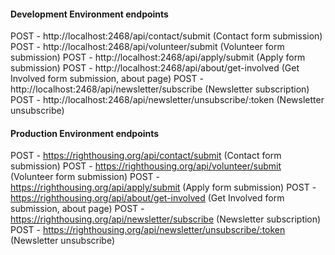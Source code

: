 #### Development Environment endpoints

POST - http://localhost:2468/api/contact/submit (Contact form submission)
POST - http://localhost:2468/api/volunteer/submit (Volunteer form submission)
POST - http://localhost:2468/api/apply/submit (Apply form submission)
POST - http://localhost:2468/api/about/get-involved (Get Involved form submission, about page)
POST - http://localhost:2468/api/newsletter/subscribe (Newsletter subscription)
POST - http://localhost:2468/api/newsletter/unsubscribe/:token (Newsletter unsubscribe)

#### Production Environment endpoints

POST - https://righthousing.org/api/contact/submit (Contact form submission)
POST - https://righthousing.org/api/volunteer/submit (Volunteer form submission)
POST - https://righthousing.org/api/apply/submit (Apply form submission)
POST - https://righthousing.org/api/about/get-involved (Get Involved form submission, about page)
POST - https://righthousing.org/api/newsletter/subscribe (Newsletter subscription)
POST - https://righthousing.org/api/newsletter/unsubscribe/:token (Newsletter unsubscribe)
